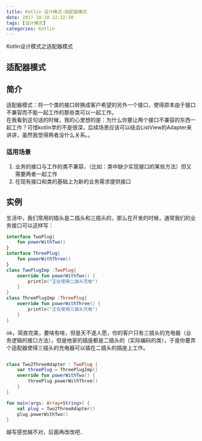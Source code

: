```yaml
---
title: Kotlin 设计模式—适配器模式  
date: 2017-10-10 22:32:50
tags: [设计模式]  
categories: Kotlin
---
```

Kotlin设计模式之适配器模式
<!-- more -->  
## 适配器模式
## 简介
适配器模式：将一个类的接口转换成客户希望的另外一个接口，使得原本由于接口不兼容而不能一起工作的那些类可以一起工作。  
在我看到这句话的时候，我的心里想的是：为什么你要让两个接口不兼容的东西一起工作？可惜kotlin学的不是很深，后续场景应该可以结合ListView的Adapter来讲讲，虽然我觉得两者没什么关系。。  

### 适用场景
1. 业务的接口与工作的类不兼容，（比如：类中缺少实现接口的某些方法）但又需要两者一起工作
2. 在现有接口和类的基础上为新的业务需求提供接口

## 实例
生活中，我们常用的插头是二插头和三插头的，那么在开发的时候，通常我们的业务接口可以这样写：
```kotlin
interface TwoPlug{
    fun powerWithTwo()
}
interface ThreePlug{
    fun powerWithThree()
}
class TwoPlugImp :TwoPlug{
    override fun powerWithTwo() {
        println("正在使用二插头充电")
    }
}
class ThreePlugImp :ThreePlug{
    override fun powerWithThree() {
        println("正在使用三插头充电")
    }
}

```
ok，简直完美，要啥有啥，但是天不遂人愿，你的客户只有三插头的充电器（业务逻辑的接口方法），但是他家的插座都是二插头的（实际编码的类），于是你要弄个适配器使得三插头的充电器可以插在二插头的插座上工作。

```kotlin

class Two2ThreeAdapter : TwoPlug {
    var threePlug = ThreePlugImp()
    override fun powerWithTwo() {
        threePlug.powerWithThree()
    }
}

fun main(args: Array<String>) {
    val plug = Two2ThreeAdapter()
    plug.powerWithTwo()
}
```
越写感觉越不对，后面再改改吧..